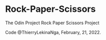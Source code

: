 # Rock-Paper-Scissors

The Odin Project Rock Paper Scissors Project

Code @ThierryLekinaNga, February, 21, 2022.